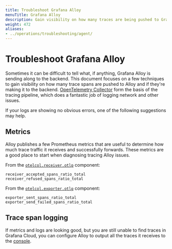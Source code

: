 ```yaml
---
title: Troubleshoot Grafana Alloy
menuTitle: Grafana Alloy
description: Gain visibility on how many traces are being pushed to Grafana Alloy and if they are making it to the Tempo backend.
weight: 472
aliases:
- ../operations/troubleshooting/agent/
---
```


# Troubleshoot Grafana Alloy

Sometimes it can be difficult to tell what, if anything, Grafana Alloy is sending along to the backend.
This document focuses on a few techniques to gain visibility on how many trace spans are pushed to Alloy and if they're making it to the backend.
[OpenTelemetry Collector](https://github.com/open-telemetry/opentelemetry-collector) form the basis of the tracing pipeline, which
does a fantastic job of logging network and other issues.

If your logs are showing no obvious errors, one of the following suggestions may help.

## Metrics

Alloy publishes a few Prometheus metrics that are useful to determine how much trace traffic it receives and successfully forwards.
These metrics are a good place to start when diagnosing tracing Alloy issues.

From the [`otelcol.receiver.otlp`](https://grafana.com/docs/alloy/<ALLOY_LATEST>/reference/components/otelcol/otelcol.receiver.otlp/) component:
```
receiver_accepted_spans_ratio_total
receiver_refused_spans_ratio_total
```

From the [`otelcol.exporter.otlp`](https://grafana.com/docs/alloy/<ALLOY_LATEST>/reference/components/otelcol/otelcol.exporter.otlp/) component:
```
exporter_sent_spans_ratio_total
exporter_send_failed_spans_ratio_total
```

## Trace span logging

If metrics and logs are looking good, but you are still unable to find traces in Grafana Cloud, you can configure Alloy to output all the traces it receives to the [console](https://grafana.com/docs/tempo/<TEMPO_VERSION>/configuration/grafana-alloy/automatic-logging/).
